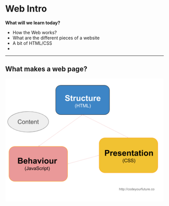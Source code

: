 # Web Intro
**What will we learn today?**
- How the Web works?
- What are the different pieces of a website
- A bit of HTML/CSS
- 
---

## What makes a web page?

![What makes a web page](../_assets/web-intro/webpage-parts.png)